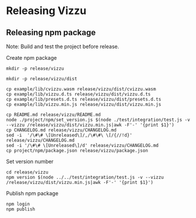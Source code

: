 # Releasing Vizzu

## Releasing npm package

Note: Build and test the project before release.

Create npm package

```
mkdir -p release/vizzu

mkdir -p release/vizzu/dist

cp example/lib/cvizzu.wasm release/vizzu/dist/cvizzu.wasm
cp example/lib/vizzu.d.ts release/vizzu/dist/vizzu.d.ts
cp example/lib/presets.d.ts release/vizzu/dist/presets.d.ts
cp example/lib/vizzu.min.js release/vizzu/dist/vizzu.min.js

cp README.md release/vizzu/README.md
node ./project/npm/set_version.js $(node ./test/integration/test.js -v --vizzu /release/vizzu/dist/vizzu.min.js|awk -F'-' '{print $1}')
cp CHANGELOG.md release/vizzu/CHANGELOG.md
sed -i  '/\#\# \[Unreleased\]/,/\#\#\ \[/{//!d}' release/vizzu/CHANGELOG.md
sed -i '/\#\# \[Unreleased\]/d' release/vizzu/CHANGELOG.md
cp project/npm/package.json release/vizzu/package.json
```

Set version number

```
cd release/vizzu
npm version $(node ../../test/integration/test.js -v --vizzu /release/vizzu/dist/vizzu.min.js|awk -F'-' '{print $1}')
```

Publish npm package

```
npm login
npm publish
```
